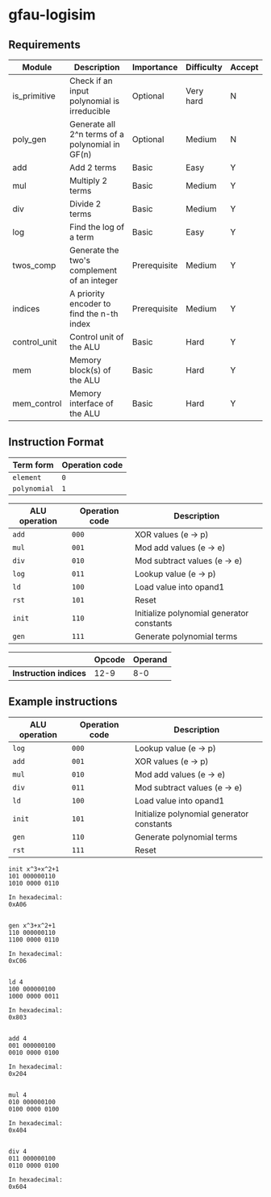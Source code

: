 # gfau-logisim

## Requirements

|Module|Description|Importance|Difficulty|Accept|
|------|----------|------|------|------|
|is_primitive|Check if an input polynomial is irreducible|Optional|Very hard|N|
|poly_gen|Generate all 2^n terms of a polynomial in GF(n)|Optional|Medium|N|
|add|Add 2 terms|Basic|Easy|Y|
|mul|Multiply 2 terms|Basic|Medium|Y|
|div|Divide 2 terms|Basic|Medium|Y|
|log|Find the log of a term|Basic|Easy|Y|
|twos_comp|Generate the two's complement of an integer|Prerequisite|Medium|Y|
|indices|A priority encoder to find the n-th index|Prerequisite|Medium|Y|
|control_unit|Control unit of the ALU|Basic|Hard|Y|
|mem|Memory block(s) of the ALU|Basic|Hard|Y|
|mem_control|Memory interface of the ALU|Basic|Hard|Y|

## Instruction Format

|Term form|Operation code|
|---------|--------------|
|`element`|`0`|
|`polynomial`|`1`|

|ALU operation|Operation code|Description|
|-------------|--------------|-----------|
|`add`|`000`|XOR values (e -> p)|
|`mul`|`001`|Mod add values (e -> e)|
|`div`|`010`|Mod subtract values (e -> e)|
|`log`|`011`|Lookup value (e -> p)|
|`ld`|`100`|Load value into opand1|
|`rst`|`101`|Reset|
|`init`|`110`|Initialize polynomial generator constants|
|`gen`|`111`|Generate polynomial terms|

| |Opcode|Operand|
|-|------|-------|
|__Instruction indices__|12-9|8-0|

## Example instructions

|ALU operation|Operation code|Description|
|-------------|--------------|-----------|
|`log`|`000`|Lookup value (e -> p)|
|`add`|`001`|XOR values (e -> p)|
|`mul`|`010`|Mod add values (e -> e)|
|`div`|`011`|Mod subtract values (e -> e)|
|`ld`|`100`|Load value into opand1|
|`init`|`101`|Initialize polynomial generator constants|
|`gen`|`110`|Generate polynomial terms|
|`rst`|`111`|Reset|


```
init x^3+x^2+1
101 000000110
1010 0000 0110

In hexadecimal:
0xA06


gen x^3+x^2+1
110 000000110
1100 0000 0110

In hexadecimal:
0xC06


ld 4
100 000000100
1000 0000 0011

In hexadecimal:
0x803


add 4
001 000000100
0010 0000 0100

In hexadecimal:
0x204


mul 4
010 000000100
0100 0000 0100

In hexadecimal:
0x404


div 4
011 000000100
0110 0000 0100

In hexadecimal:
0x604
```
